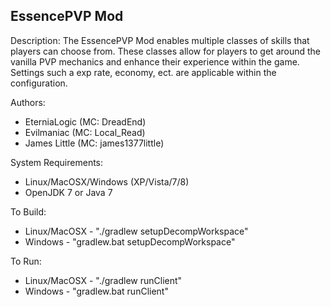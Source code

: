 EssencePVP Mod 
- 

Description:
  The EssencePVP Mod enables multiple classes of skills  that players can choose from. These classes allow for players to get around the vanilla PVP mechanics and enhance their experience within the game. Settings such a exp rate, economy, ect. are applicable within the configuration.

Authors:
- EterniaLogic (MC: DreadEnd)
- Evilmaniac (MC: Local_Read)
- James Little (MC: james1377little)

System Requirements:
- Linux/MacOSX/Windows (XP/Vista/7/8)
- OpenJDK 7 or Java 7


To Build:
- Linux/MacOSX - "./gradlew setupDecompWorkspace"
- Windows - "gradlew.bat setupDecompWorkspace"

To Run:
- Linux/MacOSX - "./gradlew runClient" 
- Windows - "gradlew.bat runClient"
